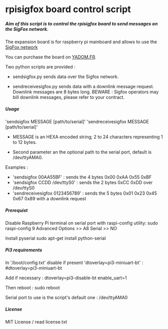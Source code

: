 # rpisigfox board control script

##### Aim of this script is to control the rpisigfox board to send messages on the SigFox network.
The expansion board is for raspberry pi mainboard and allows to use the [SigFox network](http://sigfox.com)

You can purchase the board on [YADOM.FR](http://yadom.fr/carte-rpisigfox.html).

Two python scripts are provided :

- sendsigfox.py sends data over the Sigfox network.

- sendreceivesigfox.py sends data with a downlink message request. Downlink messages are 8 bytes long. BEWARE : Sigfox operators may bill downlink messages, please refer to your contract.

##### Usage

'sendsigfox MESSAGE [path/to/serial]'
'sendreceivesigfox MESSAGE [path/to/serial]'
 
- MESSAGE is an HEXA encoded string; 2 to 24 characters representing 1 to 12 bytes.

- Second parameter an the optional path to the serial port, default is /dev/ttyAMA0.

Examples :
- 'sendsigfox 00AA55BF' : sends the 4 bytes 0x00 0xAA 0x55 0xBF
- 'sendsigfox CCDD /dev/ttyS0' : sends the 2 bytes 0xCC 0xDD over /dev/ttyS0
- 'sendreceivesigfox 0123456789' : sends the 5 bytes 0x01 0x23 0x45 0x67 0x89 with a downlink request

##### Prerequist

Disable Raspberry Pi terminal on serial port with raspi-config utility:
sudo raspi-config
9 Advanced Options >> A8 Serial >> NO

Install pyserial
sudo apt-get install python-serial

##### Pi3 requirements

In '/boot/config.txt' disable if present 'dtoverlay=pi3-miniuart-bt' :
\#dtoverlay=pi3-miniuart-bt

Add if necessary :
dtoverlay=pi3-disable-bt
enable_uart=1

Then reboot : 
sudo reboot

Serial port to use is the script's default one : /dev/ttyAMA0

##### License

MIT License / read license.txt